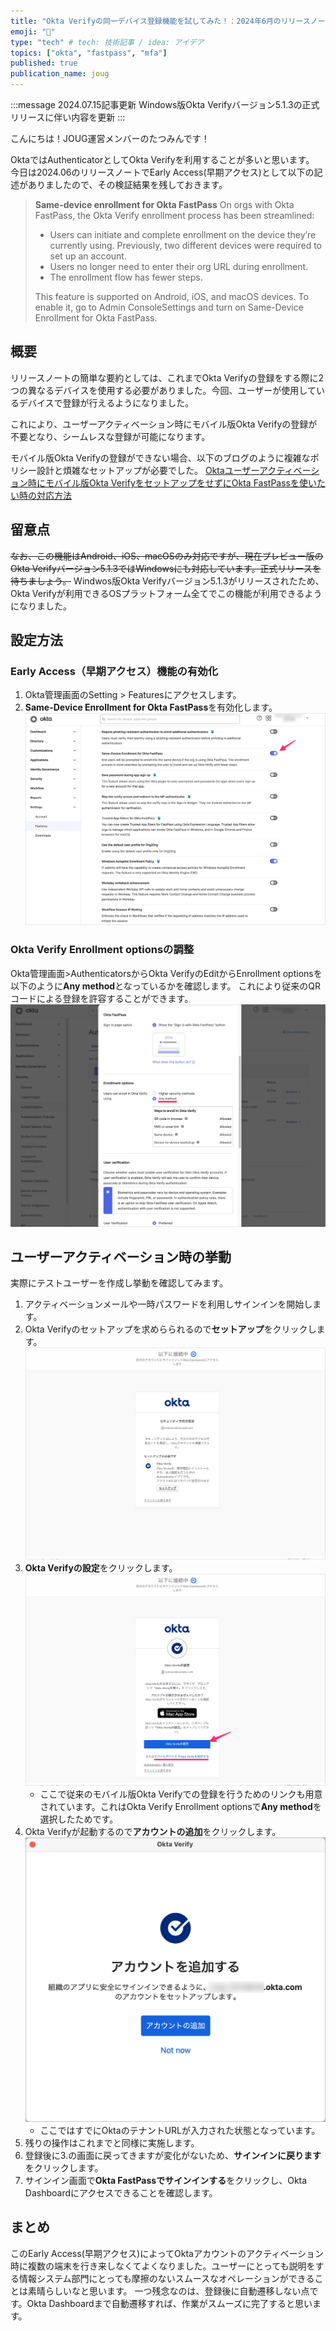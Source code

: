 ```yaml
---
title: "Okta Verifyの同一デバイス登録機能を試してみた！：2024年6月のリリースノート"
emoji: "🐙"
type: "tech" # tech: 技術記事 / idea: アイデア
topics: ["okta", "fastpass", "mfa"]
published: true
publication_name: joug
---
```

:::message
2024.07.15記事更新
Windows版Okta Verifyバージョン5.1.3の正式リリースに伴い内容を更新
:::

こんにちは！JOUG運営メンバーのたつみんです！

OktaではAuthenticatorとしてOkta Verifyを利用することが多いと思います。
今日は2024.06のリリースノートでEarly Access(早期アクセス)として以下の記述がありましたので、その検証結果を残しておきます。

> **Same-device enrollment for Okta FastPass**
On orgs with Okta FastPass, the Okta Verify enrollment process has been streamlined:
> - Users can initiate and complete enrollment on the device they’re currently using. Previously, two different devices were required to set up an account.
> - Users no longer need to enter their org URL during enrollment.
> - The enrollment flow has fewer steps.
>
> This feature is supported on Android, iOS, and macOS devices. To enable it, go to Admin ConsoleSettings and turn on Same-Device Enrollment for Okta FastPass.

## 概要
リリースノートの簡単な要約としては、これまでOkta Verifyの登録をする際に2つの異なるデバイスを使用する必要がありました。今回、ユーザーが使用しているデバイスで登録が行えるようになりました。

これにより、ユーザーアクティベーション時にモバイル版Okta Verifyの登録が不要となり、シームレスな登録が可能になります。

モバイル版Okta Verifyの登録ができない場合、以下のブログのように複雑なポリシー設計と煩雑なセットアップが必要でした。
[Oktaユーザーアクティベーション時にモバイル版Okta VerifyをセットアップをせずにOkta FastPassを使いたい時の対応方法](https://blog.cloudnative.co.jp/17539/)

## 留意点

~~なお、この機能はAndroid、iOS、macOSのみ対応ですが、現在プレビュー版のOkta Verifyバージョン5.1.3ではWindowsにも対応しています。正式リリースを待ちましょう。~~
Windwos版Okta Verifyバージョン5.1.3がリリースされたため、Okta Verifyが利用できるOSプラットフォーム全てでこの機能が利用できるようになりました。


## 設定方法

### Early Access（早期アクセス）機能の有効化

1. Okta管理画面のSetting > Featuresにアクセスします。
2. **Same-Device Enrollment for Okta FastPass**を有効化します。
   ![](/images/same-device-enrollment-for-okta-fastpass/image01.png)

### Okta Verify Enrollment optionsの調整
Okta管理画面>AuthenticatorsからOkta VerifyのEditからEnrollment optionsを以下のように**Any method**となっているかを確認します。
これにより従来のQRコードによる登録を許容することができます。
![](/images/same-device-enrollment-for-okta-fastpass/image02.png)

## ユーザーアクティベーション時の挙動
実際にテストユーザーを作成し挙動を確認してみます。
1. アクティベーションメールや一時パスワードを利用しサインインを開始します。
2. Okta Verifyのセットアップを求めらられるので**セットアップ**をクリックします。
![](/images/same-device-enrollment-for-okta-fastpass/image03.png)
3. **Okta Verifyの設定**をクリックします。
![](/images/same-device-enrollment-for-okta-fastpass/image04.png)
   - ここで従来のモバイル版Okta Verifyでの登録を行うためのリンクも用意されています。これはOkta Verify Enrollment optionsで**Any method**を選択したためです。
4. Okta Verifyが起動するので**アカウントの追加**をクリックします。
![](/images/same-device-enrollment-for-okta-fastpass/image05.png)
   - ここではすでにOktaのテナントURLが入力された状態となっています。
5. 残りの操作はこれまでと同様に実施します。
6. 登録後に3.の画面に戻ってきますが変化がないため、**サインインに戻ります**をクリックします。
7. サインイン画面で**Okta FastPassでサインインする**をクリックし、Okta Dashboardにアクセスできることを確認します。

## まとめ
このEarly Access(早期アクセス)によってOktaアカウントのアクティベーション時に複数の端末を行き来しなくてよくなりました。ユーザーにとっても説明をする情報システム部門にとっても摩擦のないスムースなオペレーションができることは素晴らしいなと思います。
一つ残念なのは、登録後に自動遷移しない点です。Okta Dashboardまで自動遷移すれば、作業がスムーズに完了すると思います。
